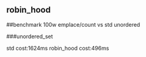 ## robin_hood

##benchmark
100w emplace/count vs std unordered

###unordered_set

std cost:1624ms
robin_hood cost:496ms
